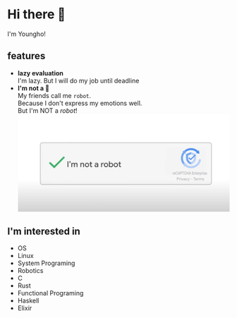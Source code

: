 # Hi there 👋
I'm Youngho!

## features
- **lazy evaluation**  
  I'm lazy. But I will do my job until deadline
- **I'm not a 🤖**  
  My friends call me `robot`.  
  Because I don't express my emotions well.  
  But I'm NOT a _robot_!
  ![](img/iamnotarobot.png)

## I'm interested in
- OS
- Linux
- System Programing
- Robotics
- C
- Rust
- Functional Programing
- Haskell
- Elixir
